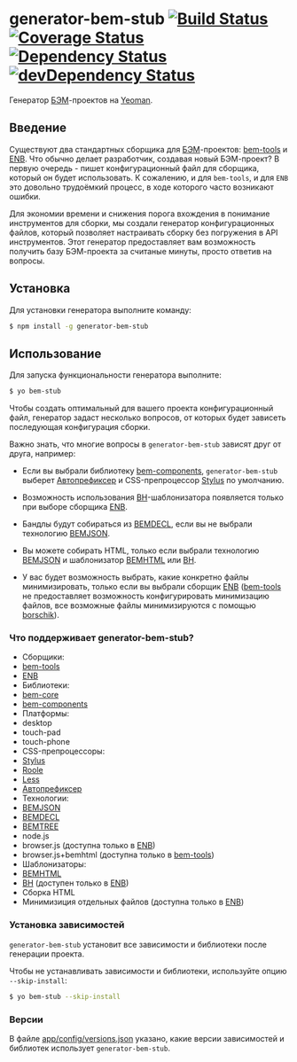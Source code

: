 # generator-bem-stub [![Build Status](https://travis-ci.org/bem/generator-bem-stub.svg)](https://travis-ci.org/bem/generator-bem-stub) [![Coverage Status](https://img.shields.io/coveralls/bem/generator-bem-stub.svg)](https://coveralls.io/r/bem/generator-bem-stub?branch=master) [![Dependency Status](https://david-dm.org/bem/generator-bem-stub.svg)](https://david-dm.org/bem/generator-bem-stub) [![devDependency Status](https://david-dm.org/bem/generator-bem-stub/dev-status.svg)](https://david-dm.org/bem/generator-bem-stub#info=devDependencies)

Генератор [БЭМ](http://ru.bem.info/)-проектов на [Yeoman](http://yeoman.io).

## Введение

Существуют два стандартных сборщика для [БЭМ](http://ru.bem.info/)-проектов: [bem-tools](http://ru.bem.info/tools/bem/bem-tools/) и [ENB](https://github.com/enb-make/enb). Что обычно делает разработчик, создавая новый БЭМ-проект? В первую очередь - пишет конфигурационный файл для сборщика, который он будет использовать. К сожалению, и для `bem-tools`, и для `ENB` это довольно трудоёмкий процесс, в ходе которого часто возникают ошибки.

Для экономии времени и снижения порога вхождения в понимание инструментов для сборки, мы создали генератор конфигурационных файлов, который позволяет настраивать сборку без погружения в API инструментов. Этот генератор предоставляет вам возможность получить базу БЭМ-проекта за считаные минуты, просто ответив на вопросы.

## Установка

Для установки генератора выполните команду:

```bash
$ npm install -g generator-bem-stub
```

## Использование

Для запуска функциональности генератора выполните:

```bash
$ yo bem-stub
```

Чтобы создать оптимальный для вашего проекта конфигурационный файл, генератор задаст несколько вопросов, от которых будет зависеть последующая конфигурация сборки.

Важно знать, что многие вопросы в `generator-bem-stub` зависят друг от друга, например:

* Если вы выбрали библиотеку [bem-components](http://ru.bem.info/libs/bem-components/current/), `generator-bem-stub` выберет [Автопрефиксер](https://github.com/postcss/autoprefixer) и CSS-препроцессор [Stylus](https://github.com/LearnBoost/stylus) по умолчанию.

* Возможность использования [BH](https://github.com/enb-make/bh)-шаблонизатора появляется только при выборе сборщика [ENB](https://github.com/enb-make/enb).

* Бандлы будут собираться из [BEMDECL](http://ru.bem.info/technology/bemjson/current/bemjson/), если вы не выбрали технологию [BEMJSON](http://ru.bem.info/technology/bemjson/current/bemjson/).

* Вы можете собирать HTML, только если выбрали технологию [BEMJSON](http://ru.bem.info/technology/bemjson/current/bemjson/) и шаблонизатор [BEMHTML](http://ru.bem.info/technology/bemhtml/current/intro/) или [BH](https://github.com/enb-make/bh).

* У вас будет возможность выбрать, какие конкретно файлы минимизировать, только если вы выбрали сборщик [ENB](https://github.com/enb-make/enb) ([bem-tools](http://ru.bem.info/tools/bem/bem-tools/) не предоставляет возможность конфигурировать минимизацию файлов, все возможные файлы минимизируются с помощью [borschik](http://ru.bem.info/tools/optimizers/borschik/)).

### Что поддерживает generator-bem-stub?

* Сборщики:
 * [bem-tools](http://ru.bem.info/tools/bem/bem-tools/)
 * [ENB](https://github.com/enb-make/enb)
* Библиотеки:
 * [bem-core](http://ru.bem.info/libs/bem-core/current/)
 * [bem-components](http://ru.bem.info/libs/bem-components/current/)
* Платформы:
 * desktop
 * touch-pad
 * touch-phone
* CSS-препроцессоры:
 * [Stylus](https://github.com/LearnBoost/stylus)
 * [Roole](https://github.com/curvedmark/roole)
 * [Less](https://github.com/less/less.js)
* [Автопрефиксер](https://github.com/postcss/autoprefixer)
* Технологии:
 * [BEMJSON](http://ru.bem.info/technology/bemjson/current/bemjson/)
 * [BEMDECL](http://ru.bem.info/technology/bemjson/current/bemjson/)
 * [BEMTREE](http://ru.bem.info/technology/bemtree/current/bemtree/)
 * node.js
 * browser.js (доступна только в [ENB](https://github.com/enb-make/enb))
 * browser.js+bemhtml (доступна только в [bem-tools](http://ru.bem.info/tools/bem/bem-tools/))
* Шаблонизаторы:
 * [BEMHTML](http://ru.bem.info/technology/bemhtml/current/intro/)
 * [BH](https://github.com/enb-make/bh) (доступен только в [ENB](https://github.com/enb-make/enb))
* Сборка HTML
* Минимизиция отдельных файлов (доступна только в [ENB](https://github.com/enb-make/enb))

### Установка зависимостей

`generator-bem-stub` установит все зависимости и библиотеки после генерации проекта.

Чтобы не устанавливать зависимости и библиотеки, используйте опцию `--skip-install`:

```bash
$ yo bem-stub --skip-install
```

### Версии

В файле [app/config/versions.json](https://github.com/bem/generator-bem-stub/blob/master/app/config/versions.json) указано, какие версии зависимостей и библиотек использует `generator-bem-stub`.
